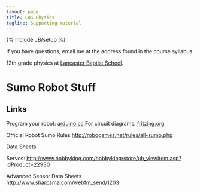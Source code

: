 ```yaml
---
layout: page
title: LBS Physics
tagline: Supporting material
---
```

{% include JB/setup %}

If you have questions, email me at the address found in the course syllabus.

12th grade physics at [Lancaster Baptist School](http://lancasterbaptistschool.org).

# Sumo Robot Stuff



## Links

Program your robot: [arduino.cc](http://www.arduino.cc/)
For circuit diagrams:  [fritzing.org](http://fritzing.org/home/)

Official Robot Sumo Rules http://robogames.net/rules/all-sumo.php

Data Sheets

Servos: http://www.hobbyking.com/hobbyking/store/uh_viewItem.asp?idProduct=22930


Advanced Sensor Data Sheets
http://www.sharpsma.com/webfm_send/1203
